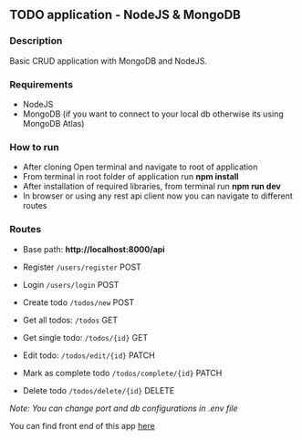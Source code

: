 ## TODO application - NodeJS & MongoDB

### Description

Basic CRUD application with MongoDB and NodeJS.

### Requirements
- NodeJS
- MongoDB (if you want to connect to your local db otherwise its using MongoDB Atlas)

### How to run
- After cloning Open terminal and navigate to root of application
- From terminal in root folder of application run <b>npm install</b>
- After installation of required libraries, from terminal run <b>npm run dev</b>
- In browser or using any rest api client now you can navigate to different routes

### Routes
- Base path: <b>http://localhost:8000/api</b>

- Register `/users/register` POST

- Login `/users/login` POST

- Create todo `/todos/new` POST

- Get all todos:  `/todos` GET

- Get single todo: `/todos/{id}` GET

- Edit todo: `/todos/edit/{id}` PATCH

- Mark as complete todo `/todos/complete/{id}` PATCH

- Delete todo `/todos/delete/{id}` DELETE

<i>Note: You can change port and db configurations in .env file</i>

You can find front end of this app [here](https://github.com/ArtanAhmeti/react4todo "Front end repo")


